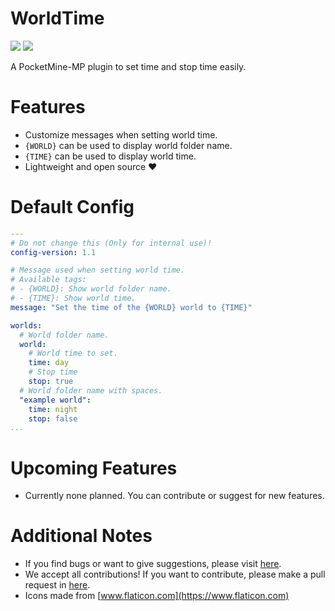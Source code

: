 # WorldTime

[![](https://poggit.pmmp.io/shield.state/WorldTime)](https://poggit.pmmp.io/p/WorldTime)
[![](https://poggit.pmmp.io/shield.dl.total/WorldTime)](https://poggit.pmmp.io/p/WorldTime)

A PocketMine-MP plugin to set time and stop time easily.

# Features

- Customize messages when setting world time.
- `{WORLD}` can be used to display world folder name.
- `{TIME}` can be used to display world time.
- Lightweight and open source ❤️

# Default Config
```yaml
---
# Do not change this (Only for internal use)!
config-version: 1.1

# Message used when setting world time.
# Available tags:
# - {WORLD}: Show world folder name.
# - {TIME}: Show world time.
message: "Set the time of the {WORLD} world to {TIME}"

worlds:
  # World folder name.
  world:
    # World time to set.
    time: day
    # Stop time
    stop: true
  # World folder name with spaces.
  "example world":
    time: night
    stop: false
...

```

# Upcoming Features

- Currently none planned. You can contribute or suggest for new features.

# Additional Notes

- If you find bugs or want to give suggestions, please visit [here](https://github.com/AIPTU/WorldTime/issues).
- We accept all contributions! If you want to contribute, please make a pull request in [here](https://github.com/AIPTU/WorldTime/pulls).
- Icons made from [www.flaticon.com](https://www.flaticon.com)
